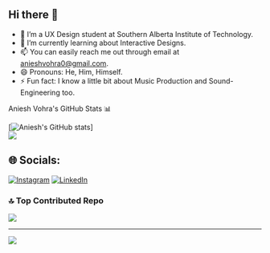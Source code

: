 ## Hi there 👋
- 🔭 I’m a UX Design student at Southern Alberta Institute of Technology.
- 🌱 I’m currently learning about Interactive Designs.
- 📫 You can easily reach me out through email at anieshvohra0@gmail.com.
- 😄 Pronouns: He, Him, Himself.
- ⚡ Fun fact: I know a little bit about Music Production and Sound-Engineering too.

<!-- 
--> Aniesh Vohra's GitHub Stats 📊 
[![Aniesh's GitHub stats](https://github-readme-stats.vercel.app/api?username=anieshvohra&show_icons=true&theme=dark)]
<br/>
![](https://github-readme-streak-stats.herokuapp.com/?user=anieshvohra&theme=dark&hide_border=false)

## 🌐 Socials:
[![Instagram](https://img.shields.io/badge/Instagram-%23E4405F.svg?logo=Instagram&logoColor=white)](https://instagram.com/justalowkeyme) [![LinkedIn](https://img.shields.io/badge/LinkedIn-%230077B5.svg?logo=linkedin&logoColor=white)](https://linkedin.com/in/aniesh-vohra-168287327/) 

### 🔝 Top Contributed Repo
![](https://github-contributor-stats.vercel.app/api?username=anieshvohra&limit=5&theme=dark&combine_all_yearly_contributions=true)






---
[![](https://visitcount.itsvg.in/api?id=anieshvohra&icon=0&color=0)](https://visitcount.itsvg.in)
